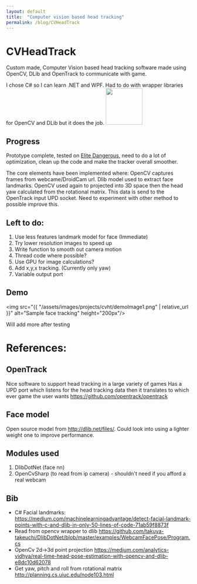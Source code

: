 ```yaml
---
layout: default
title:  "Computer vision based head tracking"
permalink: /blog/CVHeadTrack
---
```


# CVHeadTrack
Custom made, Computer Vision based head tracking software made using OpenCV, DLib and OpenTrack to communicate with game.

I chose C# so I can learn .NET and WPF. Had to do with wrapper libraries for OpenCV and DLib but it does the job. <img src="https://www.meme-arsenal.com/memes/19192be53df3176390c7ef513363ae5c.jpg" width="100px">

## Progress

Prototype complete, tested on <a href="https://store.steampowered.com/app/359320/Elite_Dangerous/">Elite Dangerous</a>, need to do a lot of optimization, clean up the code and make the tracker overall smoother. 

The core elements have been implemented where:
OpenCV captures frames from webcame/DroidCam url. Dlib model used to extract face landmarks. OpenCV used again to projected into 3D space then the head yaw calculated from the rotational matrix. This data is send to the OpenTrack input UPD socket. Need to experiment with other method to possible improve this.

## Left to do:
1. Use less features landmark model for face (Immediate)
2. Try lower resolution images to speed up
3. Write function to smooth out camera motion
4. Thread code where possible?
5. Use GPU for image calculations?
6. Add x,y,x tracking. (Currently only yaw) 
7. Variable output port

## Demo
<img src="{{ "/assets/images/projects/cvht/demoImage1.png" | relative_url }}" alt="Sample face tracking" height="200px"/>

Will add more after testing
# References:

## OpenTrack
Nice software to support head tracking in a large variety of games
Has a UPD port which listens for the head tracking data then it translates to which ever game the user wants
https://github.com/opentrack/opentrack

## Face model
Open source model from http://dlib.net/files/. Could look into using a lighter weight one to improve performance.

## Modules used
1. DlibDotNet (face nn)
2. OpenCvSharp (to read from ip camera) - shouldn't need if you afford a real webcam

## Bib
* C# Facial landmarks:
https://medium.com/machinelearningadvantage/detect-facial-landmark-points-with-c-and-dlib-in-only-50-lines-of-code-71ab59f8873f
* Read from opencv wrapper to dlib
https://github.com/takuya-takeuchi/DlibDotNet/blob/master/examples/WebcamFacePose/Program.cs
* OpenCv 2d->3d point projection
https://medium.com/analytics-vidhya/real-time-head-pose-estimation-with-opencv-and-dlib-e8dc10d62078
* Get yaw, pitch and roll from rotational matrix
http://planning.cs.uiuc.edu/node103.html